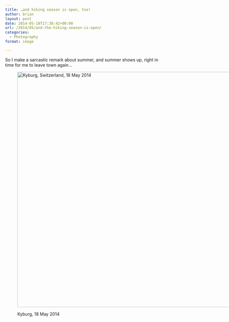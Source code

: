 ```yaml
---
title: …and hiking season is open, too!
author: brian
layout: post
date: 2014-05-18T17:38:42+00:00
url: /2014/05/and-the-hiking-season-is-open/
categories:
  - Photography
format: image

---
```

So I make a sarcastic remark about summer, and summer shows up, right in time for me to leave town again&#8230;<figure id="attachment_1096" style="width: 1024px" class="wp-caption aligncenter">

[<img class="size-full wp-image-1096" alt="Kyburg, Switzerland, 18 May 2014" src="https://trammell.ch/wp-content/uploads/2014/05/IMG_0154.jpg" width="1024" height="768" srcset="https://trammell.ch/wp-content/uploads/2014/05/IMG_0154.jpg 1024w, https://trammell.ch/wp-content/uploads/2014/05/IMG_0154-480x360.jpg 480w" sizes="(max-width: 1024px) 100vw, 1024px" />][1]<figcaption class="wp-caption-text">Kyburg, 18 May 2014</figcaption></figure>

 [1]: https://trammell.ch/wp-content/uploads/2014/05/IMG_0154.jpg